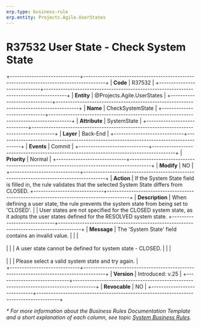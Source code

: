 ```yaml
---
erp.type: business-rule
erp.entity: Projects.Agile.UserStates
---
```


# R37532 User State - Check System State
+-----------------------------+---------------------------------------------------------------------------------------+
| **Code**                    | R37532                                                                                |
+-----------------------------+---------------------------------------------------------------------------------------+
| **Entity**                  | @Projects.Agile.UserStates                                                            |
+-----------------------------+---------------------------------------------------------------------------------------+
| **Name**                    | CheckSystemState                                                                      |
+-----------------------------+---------------------------------------------------------------------------------------+
| **Attribute**               | SystemState                                                                           |
+-----------------------------+---------------------------------------------------------------------------------------+
| **Layer**                   | Back-End                                                                              |
+-----------------------------+---------------------------------------------------------------------------------------+
| **Events**                  | Commit                                                                                |
+-----------------------------+---------------------------------------------------------------------------------------+
| **Priority**                | Normal                                                                                |
+-----------------------------+---------------------------------------------------------------------------------------+
| **Modify**                  | NO                                                                                    |
+-----------------------------+---------------------------------------------------------------------------------------+
| **Action**                  | If the System State field is filled in, the rule validates that the selected System State differs from CLOSED.
+-----------------------------+---------------------------------------------------------------------------------------+
| **Description**             | When defining a user state, the rule prevents the system state from being set to 'CLOSED'.
|                             | User states are not specified for the CLOSED system state, as it adopts thе user states defined for the RESOLVED system state.
+-----------------------------+---------------------------------------------------------------------------------------+
| **Message**                 | The 'System State' field contains an invalid value.                                   |
|                             | <br></br>                                                                             |
|                             | A user state cannot be defined for system state - CLOSED.                             |
|                             | <br></br>                                                                             |
|                             | Please select a valid system state and try again.                                     |                             
+-----------------------------+---------------------------------------------------------------------------------------+
| **Version**                 | Introduced: v.25                                                                      |
+-----------------------------+---------------------------------------------------------------------------------------+
| **Revocable**               | NO                                                                                    |
+-----------------------------+---------------------------------------------------------------------------------------+

*\* For more information about the Business Rules Documentation Template and a short explanation of each column, see
topic [System Business Rules](../templates/template-description-system-business-rules.md).*
